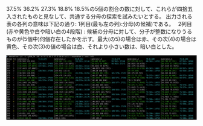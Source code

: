 

37.5% 36.2% 27.3% 18.8% 18.5%の5個の割合の数に対して、これらが四捨五入されたものと見なして、共通する分母の探索を試みたいとする。
出力される表の各列の意味は下記の通り: 
1列目(最も左の列):分母(の候補)である。　
2列目(赤や黄色や白や暗い白の4段階) : 候補の分母に対して、分子が整数になりうるものが(5個中)何個存在したかを示す。最大(の5)の場合は赤、その次(4)の場合は黄色、その次(3)の値の場合は白、それより小さい数は、暗い白とした。

![プログラムの実行例](./fig01.png)
